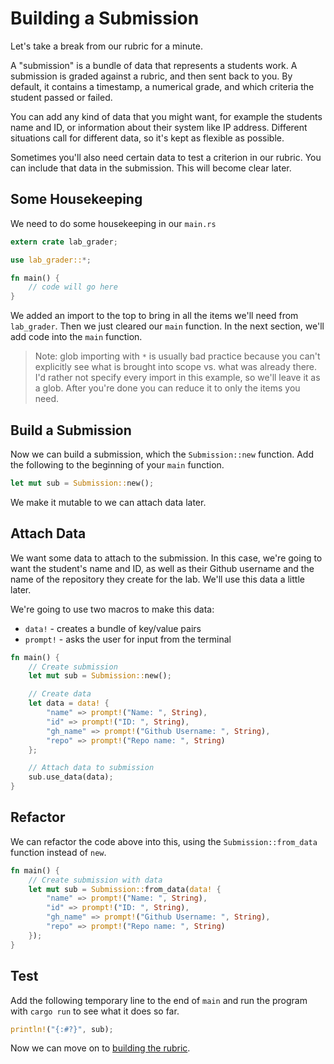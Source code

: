 # Building a Submission
Let's take a break from our rubric for a minute.

A "submission" is a bundle of data that represents a students work. A submission is graded against a rubric, and then sent back to you. By default, it contains a timestamp, a numerical grade, and which criteria the student passed or failed.

You can add any kind of data that you might want, for example the students name and ID, or information about their system like IP address. Different situations call for different data, so it's kept as flexible as possible.

Sometimes you'll also need certain data to test a criterion in our rubric. You can include that data in the submission. This will become clear later.

## Some Housekeeping
We need to do some housekeeping in our `main.rs`

```rust ,noplaypen
extern crate lab_grader;

use lab_grader::*;

fn main() {
    // code will go here
}
```

We added an import to the top to bring in all the items we'll need from `lab_grader`. Then we just cleared our `main` function. In the next section, we'll add code into the `main` function.

> Note: glob importing with `*` is usually bad practice because you can't explicitly see what is brought into scope vs. what was already there. I'd rather not specify every import in this example, so we'll leave it as a glob. After you're done you can reduce it to only the items you need.


## Build a Submission
Now we can build a submission, which the `Submission::new` function. Add the following to the beginning of your `main` function.
```rust ,noplaypen
let mut sub = Submission::new();
```
We make it mutable to we can attach data later.

## Attach Data
We want some data to attach to the submission. In this case, we're going to want the student's name and ID, as well as their Github username and the name of the repository they create for the lab. We'll use this data a little later.

We're going to use two macros to make this data:
- `data!` - creates a bundle of key/value pairs
- `prompt!` - asks the user for input from the terminal

```rust ,noplaypen
fn main() {
    // Create submission
    let mut sub = Submission::new();

    // Create data
    let data = data! {
        "name" => prompt!("Name: ", String),
        "id" => prompt!("ID: ", String),
        "gh_name" => prompt!("Github Username: ", String),
        "repo" => prompt!("Repo name: ", String)
    };

    // Attach data to submission
    sub.use_data(data);
}
```

## Refactor
We can refactor the code above into this, using the `Submission::from_data` function instead of `new`.

```rust ,noplaypen
fn main() {
    // Create submission with data
    let mut sub = Submission::from_data(data! {
        "name" => prompt!("Name: ", String),
        "id" => prompt!("ID: ", String),
        "gh_name" => prompt!("Github Username: ", String),
        "repo" => prompt!("Repo name: ", String)
    });
}

```

## Test
Add the following temporary line to the end of `main` and run the program with `cargo run` to see what it does so far.

```rust ,noplaypen
println!("{:#?}", sub);
```

Now we can move on to [building the rubric](rubric.md).
